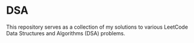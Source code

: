 # DSA
This repository serves as a collection of my solutions to various LeetCode Data Structures and Algorithms (DSA) problems.
